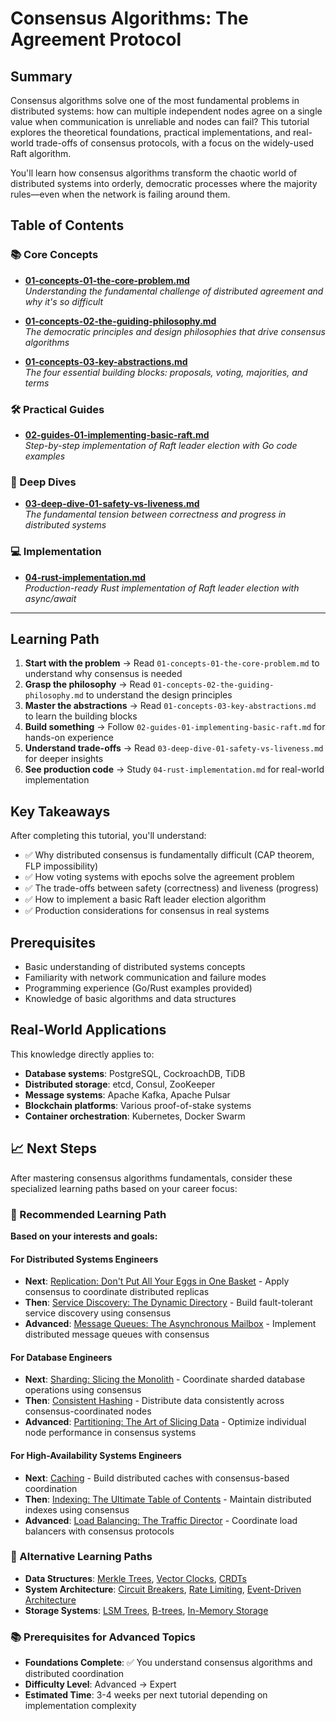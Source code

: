 # Consensus Algorithms: The Agreement Protocol

## Summary

Consensus algorithms solve one of the most fundamental problems in distributed systems: how can multiple independent nodes agree on a single value when communication is unreliable and nodes can fail? This tutorial explores the theoretical foundations, practical implementations, and real-world trade-offs of consensus protocols, with a focus on the widely-used Raft algorithm.

You'll learn how consensus algorithms transform the chaotic world of distributed systems into orderly, democratic processes where the majority rules—even when the network is failing around them.

## Table of Contents

### 📚 Core Concepts
- [**01-concepts-01-the-core-problem.md**](01-concepts-01-the-core-problem.md)  
  *Understanding the fundamental challenge of distributed agreement and why it's so difficult*

- [**01-concepts-02-the-guiding-philosophy.md**](01-concepts-02-the-guiding-philosophy.md)  
  *The democratic principles and design philosophies that drive consensus algorithms*

- [**01-concepts-03-key-abstractions.md**](01-concepts-03-key-abstractions.md)  
  *The four essential building blocks: proposals, voting, majorities, and terms*

### 🛠️ Practical Guides
- [**02-guides-01-implementing-basic-raft.md**](02-guides-01-implementing-basic-raft.md)  
  *Step-by-step implementation of Raft leader election with Go code examples*

### 🔬 Deep Dives
- [**03-deep-dive-01-safety-vs-liveness.md**](03-deep-dive-01-safety-vs-liveness.md)  
  *The fundamental tension between correctness and progress in distributed systems*

### 💻 Implementation
- [**04-rust-implementation.md**](04-rust-implementation.md)  
  *Production-ready Rust implementation of Raft leader election with async/await*

---

## Learning Path

1. **Start with the problem** → Read `01-concepts-01-the-core-problem.md` to understand why consensus is needed
2. **Grasp the philosophy** → Read `01-concepts-02-the-guiding-philosophy.md` to understand the design principles
3. **Master the abstractions** → Read `01-concepts-03-key-abstractions.md` to learn the building blocks
4. **Build something** → Follow `02-guides-01-implementing-basic-raft.md` for hands-on experience
5. **Understand trade-offs** → Read `03-deep-dive-01-safety-vs-liveness.md` for deeper insights
6. **See production code** → Study `04-rust-implementation.md` for real-world implementation

## Key Takeaways

After completing this tutorial, you'll understand:
- ✅ Why distributed consensus is fundamentally difficult (CAP theorem, FLP impossibility)
- ✅ How voting systems with epochs solve the agreement problem
- ✅ The trade-offs between safety (correctness) and liveness (progress)
- ✅ How to implement a basic Raft leader election algorithm
- ✅ Production considerations for consensus in real systems

## Prerequisites

- Basic understanding of distributed systems concepts
- Familiarity with network communication and failure modes
- Programming experience (Go/Rust examples provided)
- Knowledge of basic algorithms and data structures

## Real-World Applications

This knowledge directly applies to:
- **Database systems**: PostgreSQL, CockroachDB, TiDB
- **Distributed storage**: etcd, Consul, ZooKeeper
- **Message systems**: Apache Kafka, Apache Pulsar
- **Blockchain platforms**: Various proof-of-stake systems
- **Container orchestration**: Kubernetes, Docker Swarm

## 📈 Next Steps

After mastering consensus algorithms fundamentals, consider these specialized learning paths based on your career focus:

### 🎯 Recommended Learning Path

**Based on your interests and goals:**

#### For Distributed Systems Engineers
- **Next**: [Replication: Don't Put All Your Eggs in One Basket](../replication-dont-put-all-your-eggs-in-one-basket/README.md) - Apply consensus to coordinate distributed replicas
- **Then**: [Service Discovery: The Dynamic Directory](../service-discovery-the-dynamic-directory/README.md) - Build fault-tolerant service discovery using consensus
- **Advanced**: [Message Queues: The Asynchronous Mailbox](../message-queues-the-asynchronous-mailbox/README.md) - Implement distributed message queues with consensus

#### For Database Engineers
- **Next**: [Sharding: Slicing the Monolith](../sharding-slicing-the-monolith/README.md) - Coordinate sharded database operations using consensus
- **Then**: [Consistent Hashing](../consistent-hashing/README.md) - Distribute data consistently across consensus-coordinated nodes
- **Advanced**: [Partitioning: The Art of Slicing Data](../partitioning-the-art-of-slicing-data/README.md) - Optimize individual node performance in consensus systems

#### For High-Availability Systems Engineers
- **Next**: [Caching](../caching/README.md) - Build distributed caches with consensus-based coordination
- **Then**: [Indexing: The Ultimate Table of Contents](../indexing-the-ultimate-table-of-contents/README.md) - Maintain distributed indexes using consensus
- **Advanced**: [Load Balancing: The Traffic Director](../load-balancing-the-traffic-director/README.md) - Coordinate load balancers with consensus protocols

### 🔗 Alternative Learning Paths

- **Data Structures**: [Merkle Trees](../merkle-trees-the-fingerprint-of-data/README.md), [Vector Clocks](../vector-clocks-the-logical-timestamp/README.md), [CRDTs](../crdts-agreeing-without-asking/README.md)
- **System Architecture**: [Circuit Breakers](../circuit-breakers-the-fault-isolator/README.md), [Rate Limiting](../rate-limiting-the-traffic-controller/README.md), [Event-Driven Architecture](../event-driven-architecture/README.md)
- **Storage Systems**: [LSM Trees](../lsm-trees-making-writes-fast-again/README.md), [B-trees](../b-trees/README.md), [In-Memory Storage](../in-memory-storage-the-need-for-speed/README.md)

### 📚 Prerequisites for Advanced Topics

- **Foundations Complete**: ✅ You understand consensus algorithms and distributed coordination
- **Difficulty Level**: Advanced → Expert
- **Estimated Time**: 3-4 weeks per next tutorial depending on implementation complexity
